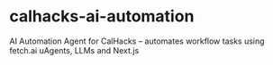 # calhacks-ai-automation
AI Automation Agent for CalHacks – automates workflow tasks using fetch.ai uAgents, LLMs and Next.js
